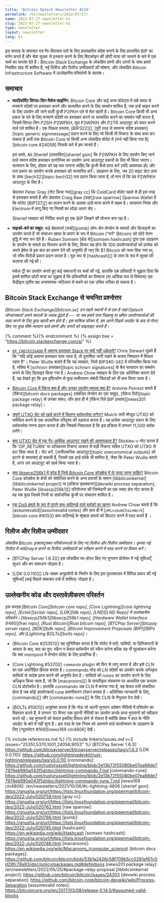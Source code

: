 ```yaml
---
title: 'Bitcoin Optech Newsletter #210'
permalink: /hi/newsletters/2022/07/27/
name: 2022-07-27-newsletter-hi
slug: 2022-07-27-newsletter-hi
type: newsletter
layout: newsletter
lang: hi
---
```

इस सप्ताह के समाचार पत्र गैर-विरासत पतों के लिए हस्ताक्षरित संदेश बनाने के लिए प्रस्तावित BIP का वर्णन
करते हैं और सेवा सुरक्षा से इनकार करने के लिए बिटकोइन की छोटी मात्रा को जलाने के बारे में एक
चर्चा का सारांश देते हैं। Bitcoin Stack Exchange के लोकप्रिय प्रश्नों और उत्तरों के साथ हमारे नियमित खंड भी शामिल हैं, नई
रिलीज और रिलीज उम्मीदवारों की घोषणा, और लोकप्रिय Bitcoin Infrastructure Software में उल्लेखनीय परिवर्तनों के सारांश।

## समाचार

- **<!--multiformat-single-sig-message-signing-->मल्टीफॉर्मैट सिंगल-सिग मैसेज साइनिंग:** Bitcoin Core और कई
  अन्य वॉलेट्स में लंबे समय से मनमाने संदेशों पर हस्ताक्षर करने और सत्यापित करने के लिए समर्थन शामिल है, जब उन्हें साइन करने के लिए उपयोग
  की जाने वाली कुंजी P2PKH पते से मेल खाती है। Bitcoin Core किसी भी अन्य प्रकार के पते के लिए मनमाने संदेशों पर हस्ताक्षर करने
  या सत्यापित करने का समर्थन नहीं करता है, जिसमें सिंगल-सिग P2SH-P2WPKH, मूल P2WPKH और P2TR आउटपुट को कवर करने
  वाले पते शामिल हैं। एक पिछला प्रस्ताव, [BIP322][], [पूरी तरह से सामान्य संदेश हस्ताक्षर][topic generic signmessage] प्रदान
  करने के लिए जो किसी भी स्क्रिप्ट के साथ काम कर सकता है अभी तक Bitcoin Core या किसी अन्य लोकप्रिय वॉलेट में
  [मर्ज नहीं किया गया है][bitcoin core #24058] जिसके बारे में हम जानते हैं।

  इस हफ्ते, Ali Sherief [प्रस्तावित][sherief gsm] कि P2WPKH के लिए उपयोग किए जाने वाले
  समान संदेश हस्ताक्षर एल्गोरिथ्म का उपयोग अन्य आउटपुट प्रकारों के लिए भी किया जाएगा। सत्यापन के लिए,
  प्रोग्राम को यह पता लगाना चाहिए कि कुंजी कैसे प्राप्त करें (यदि आवश्यक हो) और पता प्रकार का उपयोग करके
  हस्ताक्षर को सत्यापित करें। उदाहरण के लिए, जब 20 बाइट डेटा तत्व के साथ [bech32][topic bech32]
  पता प्रदान किया जाता है, तो मान लें कि यह P2WPKH आउटपुट के लिए है।

  डेवलपर Peter Gray [नोट किया गया][gray cc] कि ColdCard वॉलेट पहले से ही इस तरह से हस्ताक्षर बनाते हैं और
  डेवलपर Craig Raw [कहा][raw sparrow] Sparrow Wallet है कि वॉलेट [BIP137][] का पालन करने के अलावा
  उन्हें मान्य करने में सक्षम है। सत्यापन नियम और Electrum में लागू किए गए नियमों का थोड़ा अलग सेट।

  Sherief व्यवहार को निर्दिष्ट करते हुए एक BIP लिखने की योजना बना रहा है।

- **<!--proof-of-micro-burn-->माइक्रो-बर्न का सबूत:** कई डेवलपर्स [चर्चा][pomb] ऑन-चेन लेनदेन के
  मामलों और डिजाइनों का उपयोग करते हैं जो संसाधन खपत के प्रमाण के रूप में Bitcoin ("बर्न" Bitcoin)
  को छोटे वेतन वृद्धि में नष्ट कर देते हैं। Ruben Somsen [थ्रेड से][somsen hashcash] द्वारा एक
  उदाहरण के उपयोग के मामले का विस्तार करने के लिए, विचार यह होगा कि 100 उपयोगकर्ताओं को प्रत्येक को
  अपने ईमेल से इस बात का प्रमाण देने की अनुमति दी जाए कि $1 Bitcoin को जला दिया गया था, जो स्पैम-विरोधी प्रकार
  प्रदान करता है। मूल रूप से [hashcash][] के लाभ के रूप में सुरक्षा की कल्पना की गई थी।

  मर्कल ट्री का उपयोग करते हुए कई समाधानों पर चर्चा की गई, हालांकि एक प्रतिवादी ने
  सुझाव दिया कि इसमें शामिल छोटी मात्रा का सुझाव है कि प्रतिभागियों का विश्वास (या आंशिक रूप से
  विश्वास) एक केंद्रीकृत तृतीय पक्ष अनावश्यक जटिलता से बचने का एक उचित तरीका हो
  सकता है।

## Bitcoin Stack Exchange से चयनित प्रश्नोत्तर

*[Bitcoin Stack Exchange][bitcoin.se] उन पहले स्थानों में से एक है जहां Optech
योगदानकर्ता अपने सवालों के जवाब ढूंढते हैं --- या जब हमारे पास जिज्ञासु या भ्रमित उपयोगकर्ताओं की
मदद करने के लिए कुछ खाली क्षण होते हैं। इस मासिक फीचर में, हम अपने पिछले अपडेट के बाद से
पोस्ट किए गए कुछ शीर्ष-मतदान वाले प्रश्नों और उत्तरों को हाइलाइट करते हैं।*

{% comment %}<!-- https://bitcoin.stackexchange.com/search?tab=votes&q=created%3a1m..%20is%3aanswer -->{% endcomment %}
{% assign bse = "https://bitcoin.stackexchange.com/a/" %}

- [<!--why-do-invalid-signatures-in-op-checksigadd-not-push-to-the-stack--> `OP_CHECKSIGADD` में अमान्य हस्ताक्षर Stack पर क्यों नहीं धकेलते?]({{bse}}114446)
  Chris Stewart पूछते हैं कि "यदि कोई अमान्य हस्ताक्षर पाया जाता है, तो दुभाषिया जारी रखने के बजाय
  निष्पादन में विफल रहता है"। Peter Wuille बताते हैं कि यह व्यवहार, जिसे BIP340-342
  में परिभाषित किया गया है, भविष्य में [schnorr हस्ताक्षर][topic schnorr signatures] के बैच सत्यापन का
  समर्थन करने के लिए डिज़ाइन किया गया है। Andrew Chow व्यवहार के लिए एक अतिरिक्त कारण देते हैं, यह देखते हुए
  कि इस दृष्टिकोण से कुछ लचीलापन संबंधी चिंताओं को भी कम किया जाता है।

- [<!--what-are-packages-in-bitcoin-core-and-what-is-their-use-case-->Bitcoin Core में पैकेज क्या हैं और उनका उपयोग मामला क्या है?]({{bse}}114305)
  Antoine Poinsot बताते हैं [पैकेज][bitcoin docs packages] (संबंधित लेनदेन का एक समूह), [पैकेज रिले][topic package relay] से उनका संबंध, और हाल ही में [पैकेज रिले BIP प्रस्ताव][news201 package relay]।

- [<!--how-much-blockspace-would-it-take-to-spend-the-complete-utxo-set-->संपूर्ण UTXO सेट को खर्च करने में कितना ब्लॉकस्पेस लगेगा?]({{bse}}114043)
  Murch सभी मौजूदा UTXO को समेकित करने के एक काल्पनिक परिदृश्य की पड़ताल करता है।
  वह प्रत्येक आउटपुट प्रकार के लिए ब्लॉकस्पेस गणना प्रदान करता है और निष्कर्ष निकालता है कि इस प्रक्रिया में लगभग 11,500 ब्लॉक लगेंगे।

- [<!--does-an-uneconomical-output-need-to-be-kept-in-the-utxo-set-->क्या UTXO सेट में एक गैर-आर्थिक आउटपुट रखने की आवश्यकता है?]({{bse}}114493)
  Stickies-v नोट करता है कि 'OP_RETURN' या अधिकतम स्क्रिप्ट आकार से बड़ी स्क्रिप्ट सहित UTXO को
  UTXO से हटा दिया जाता है। सेट करें, [अनौपचारिक आउटपुट][topic uneconomical outputs] को
  हटाने से समस्याएं हो सकती हैं, जिसमें एक हार्ड फोर्क भी शामिल है, जैसा कि Peter Wuille बताते हैं, अगर उन आउटपुट
  को खर्च किया जाता है।

- [<!--is-there-code-in-libsecp256k1-that-should-be-moved-to-the-bitcoin-core-codebase-->क्या libsecp256k1 में कोड है जिसे Bitcoin Core कोडबेस में ले जाया जाना चाहिए?]({{bse}}114467)
  Bitcoin Core कोडबेस के क्षेत्रों को संशोधित करने के अन्य प्रयासों के समान [libbitcoinkernel][libbitcoinkernel project]
  या [प्रक्रिया पृथक्करण][devwiki process separation], Peter Wuille [libsecp256k1][] परियोजना की जिम्मेदारी का एक
  स्पष्ट क्षेत्र नोट करता है: वह सब कुछ जिसमें निजी या सार्वजनिक कुंजी पर संचालन शामिल है।

- [<!--mining-stale-low-difficulty-blocks-as-a-dos-attack-->एक DoS हमले के रूप में पुराने कम-कठिनाई वाले ब्लॉकों का खनन]({{bse}}114241)
  Andrew Chow बताते हैं कि [assumevalid][assumevalid notes] और हाल ही में [`nMinimumChainWork`][bitcoin core #9053]
  कम-कठिनाई के श्रृंखला हमलो को फ़िल्टर करने में मदद करते हैं ।

## रिलीज और रिलीज उम्मीदवार

*लोकप्रिय Bitcoin इन्फ्रास्ट्रक्चर परियोजनाओं के लिए नए रिलीज और रिलीज उम्मीदवार। कृपया नई रिलीज़ में
अपGrayड करने या रिलीज़ उम्मीदवारों का परीक्षण करने में मदद करने पर विचार करें।*

- [BTCPay Server 1.6.3][] इस लोकप्रिय स्व-होस्ट किए गए भुगतान प्रोसेसर में नई सुविधाएँ, सुधार और बग समाधान जोड़ता है।

- [LDK 0.0.110][] LN-सक्षम अनुप्रयोगों के निर्माण के लिए इस पुस्तकालय में विभिन्न प्रकार की नई सुविधाएँ (कई पिछले
  समाचार पत्रों में शामिल) जोड़ता है।

## उल्लेखनीय कोड और दस्तावेज़ीकरण परिवर्तन

*इस सप्ताह [Bitcoin Core][bitcoin core repo], [Core Lightning][core lightning repo], [Eclair][eclair repo],
[LDK][ldk repo], [LND][LND Repo] में उल्लेखनीय परिवर्तन। [libsecp256k1][libsecp256k1 repo],
[Hardware Wallet Interface (HWI)][hwi repo], [Rust Bitcoin][Rust bitcoin repo],
[BTCPay Server][btcpay server repo], [BDK][bdk repo], [Bitcoin Improvement Proposals (BIP)][BIPs repo],
और [Lightning BOLTs][bolts repo]।*

- [Bitcoin Core #25351][] यह सुनिश्चित करता है कि वॉलेट में पतों, चाबियों, या डिस्क्रिप्टरों के आयात के बाद, बाद का पुन: स्कैन न केवल
  ब्लॉकचैन को स्कैन करेगा बल्कि यह भी मूल्यांकन करेगा कि क्या mempool में लेनदेन वॉलेट के लिए प्रासंगिक हैं।

- [Core Lightning #5370][] `commando` plugin को फिर से लागू करता है और इसे CLN का एक अंतर्निहित हिस्सा बनाता है।
  commando नोड को LN संदेशों का उपयोग करके अधिकृत साथियों से आदेश प्राप्त करने की अनुमति देता है। साथियों को *runes* का
  उपयोग करने के लिए अधिकृत किया जाता है, जो कि [macaroons][] के सरलीकृत संस्करण पर आधारित एक कस्टम CLN प्रोटोकॉल है।
  हालांकि commando अब CLN में बनाया गया है, यह केवल तभी संचालित होता है जब कोई उपयोगकर्ता rune प्रमाणीकरण टोकन बनाता है।
  अतिरिक्त जानकारी के लिए, [commando][] और [commando-rune][] के लिए CLN के मैनुअल पेज देखें।

- [BOLTs #1001][] अनुशंसा करता है कि नोड जो अपनी भुगतान अग्रेषण नीतियों में परिवर्तन का विज्ञापन करते हैं, वे
  लगभग 10 मिनट तक पुरानी नीतियों का उपयोग करके प्राप्त भुगतानों को स्वीकार करते रहें। यह भुगतानों
  को केवल इसलिए विफल होने से रोकता है क्योंकि प्रेषक ने हाल के नीति अपडेट के बारे में नहीं सुना है। इस
  तरह के एक नियम को अपनाने वाले कार्यान्वयन के उदाहरण के लिए [न्यूज़लेटर #169][news169 cln4806] देखें।

{% include references.md %}
{% include linkers/issues.md v=2 issues="25351,5370,1001,24058,9053" %}
[BTCPay Server 1.6.3]: https://github.com/btcpayserver/btcpayserver/releases/tag/v1.6.3
[LDK 0.0.110]: https://github.com/lightningdevkit/rust-lightning/releases/tag/v0.0.110
[commando]: https://github.com/rustyrussell/lightning/blob/2e13b72f55080be07ea68de77976eb990a043f5d/doc/lightning-commando.7.md
[commando-rune]: https://github.com/rustyrussell/lightning/blob/2e13b72f55080be07ea68de77976eb990a043f5d/doc/lightning-commando-rune.7.md
[news169 cln4806]: /en/newsletters/2021/10/06/#c-lightning-4806
[sherief gsm]: https://gnusha.org/url/https://lists.linuxfoundation.org/pipermail/bitcoin-dev/2022-July/020759.html
[gray cc]: https://gnusha.org/url/https://lists.linuxfoundation.org/pipermail/bitcoin-dev/2022-July/020762.html
[raw sparrow]: https://gnusha.org/url/https://lists.linuxfoundation.org/pipermail/bitcoin-dev/2022-July/020766.html
[pomb]: https://gnusha.org/url/https://lists.linuxfoundation.org/pipermail/bitcoin-dev/2022-July/020745.html
[hashcash]: https://en.wikipedia.org/wiki/Hashcash
[somsen hashcash]: https://gnusha.org/url/https://lists.linuxfoundation.org/pipermail/bitcoin-dev/2022-July/020746.html
[macaroons]: https://en.wikipedia.org/wiki/Macaroons_(computer_science)
[bitcoin docs packages]: https://github.com/bitcoin/bitcoin/blob/53b1a2426c58f709b5cc0281ef67c0d29fc78a93/doc/policy/packages.md#definitions
[news201 package relay]: /en/newsletters/2022/05/25/#package-relay-proposal
[libbitcoinkernel project]: https://github.com/bitcoin/bitcoin/issues/24303
[devwiki process separation]: https://github.com/bitcoin-core/bitcoin-devwiki/wiki/Process-Separation
[assumevalid notes]: https://bitcoincore.org/en/2017/03/08/release-0.14.0/#assumed-valid-blocks
